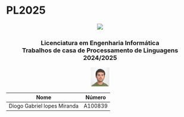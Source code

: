 # PL2025
<p align="center">
  <img src='https://upload.wikimedia.org/wikipedia/commons/9/93/EEUMLOGO.png' width="20%" />
</p>

<h3 align="center">Licenciatura em Engenharia Informática <br> Trabalhos de casa de Processamento de Linguagens <br> 2024/2025 </h3>

<p align="center">
<img src="./Photo.jpg" width="10%" />
</p>

<div align="center">

| Nome                           |  Número |
|--------------------------------|---------|
| Diogo Gabriel lopes Miranda | A100839 |

</div>
